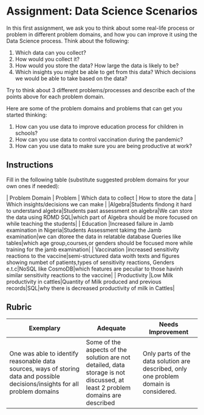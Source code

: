# Assignment: Data Science Scenarios

In this first assignment, we ask you to think about some real-life process or problem in different problem domains, and how you can improve it using the Data Science process. Think about the following:

1. Which data can you collect?
1. How would you collect it?
1. How would you store the data? How large the data is likely to be?
1. Which insights you might be able to get from this data? Which decisions we would be able to take based on the data?

Try to think about 3 different problems/processes and describe each of the points above for each problem domain.

Here are some of the problem domains and problems that can get you started thinking:

1. How can you use data to improve education process for children in schools?
1. How can you use data to control vaccination during the pandemic?
1. How can you use data to make sure you are being productive at work?
## Instructions

Fill in the following table (substitute suggested problem domains for your own ones if needed):

| Problem Domain | Problem | Which data to collect | How to store the data | Which insights/decisions we can make | 
|Algebra|Students findong it hard to understand algebra|Students past assessment on algebra|We can store the data using RDMD SQL|which part of Algebra should be more focused on while teaching the students|
| Education |Increased failure in Jamb examination in Nigeria|Students Assessment takimg the Jamb examination|we can dtoree the data in relatable database Queries like tables|which age group,courses,or genders should be focused more while training for the jamb examination|
| Vaccination |increased sensitivity reactions to the vaccine|semi-structured data woith texts and figures showing numbet of patients,types of sensitivity reactions, Genders e.t.c|NoSQL like CosmoDB|which features are peculiar to those havinh similar sensitivity reactions to the vaccine|
| Productivity |Low Milk productivity in cattles|Quantity of Milk produced and previous records|SQL|why there is decreased productivity of milk in Cattles|

## Rubric

Exemplary | Adequate | Needs Improvement
--- | --- | -- |
One was able to identify reasonable data sources, ways of storing data and possible decisions/insights for all problem domains | Some of the aspects of the solution are not detailed, data storage is not discussed, at least 2 problem domains are described | Only parts of the data solution are described, only one problem domain is considered.
